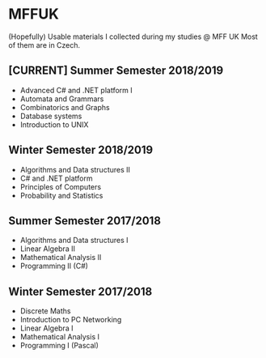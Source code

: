 # MFFUK
(Hopefully) Usable materials I collected during my studies @ MFF UK
Most of them are in Czech.

## \[CURRENT\] Summer Semester 2018/2019
- Advanced C# and .NET platform I
- Automata and Grammars
- Combinatorics and Graphs
- Database systems
- Introduction to UNIX
## Winter Semester 2018/2019
- Algorithms and Data structures II
- C# and .NET platform
- Principles of Computers
- Probability and Statistics
## Summer Semester 2017/2018
- Algorithms and Data structures I
- Linear Algebra II
- Mathematical Analysis II
- Programming II (C\#)
## Winter Semester 2017/2018
- Discrete Maths
- Introduction to PC Networking
- Linear Algebra I
- Mathematical Analysis I
- Programming I (Pascal)
